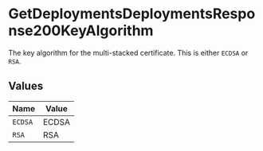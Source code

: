 # GetDeploymentsDeploymentsResponse200KeyAlgorithm

The key algorithm for the multi-stacked certificate. This is either `ECDSA` or `RSA`.


## Values

| Name    | Value   |
| ------- | ------- |
| `ECDSA` | ECDSA   |
| `RSA`   | RSA     |